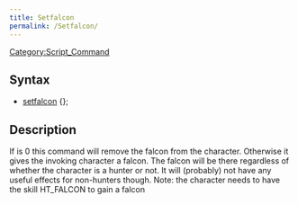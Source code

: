 ```yaml
---
title: Setfalcon
permalink: /Setfalcon/
---
```


[Category:Script_Command](/Category:Script_Command "wikilink")

Syntax
------

-   [setfalcon](/setfalcon "wikilink") {<flag>};

Description
-----------

If <flag> is 0 this command will remove the falcon from the character. Otherwise it gives the invoking character a falcon. The falcon will be there regardless of whether the character is a hunter or not. It will (probably) not have any useful effects for non-hunters though. Note: the character needs to have the skill HT_FALCON to gain a falcon